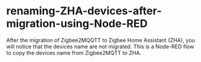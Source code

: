 # renaming-ZHA-devices-after-migration-using-Node-RED
After the migration of Zigbee2MQQTT to Zigbee Home Assistant (ZHA), you will notice that the devices name are not migrated. This is a Node-RED flow to copy the devices name from Zigbee2MQTT to ZHA.
